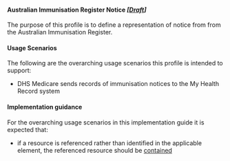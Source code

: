 #### Australian Immunisation Register Notice  *[[Draft](http://hl7.org/fhir/stu3/valueset-publication-status.html)]*
The purpose of this profile is to define a representation of notice from from the Australian Immunisation Register.

#### Usage Scenarios
The following are the overarching usage scenarios this profile is intended to support:
* DHS Medicare sends records of immunisation notices to the My Health Record system

#### Implementation guidance
For the overarching usage scenarios in this implementation guide it is expected that:
* if a resource is referenced rather than identified in the applicable element, the referenced resource should be [contained](https://www.hl7.org/fhir/STU3/references.html#contained)

